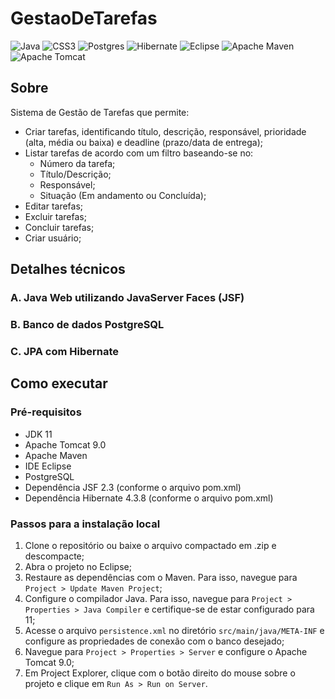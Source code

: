 # GestaoDeTarefas 
![Java](https://img.shields.io/badge/java-%23ED8B00.svg?style=for-the-badge&logo=openjdk&logoColor=white) ![CSS3](https://img.shields.io/badge/css3-%231572B6.svg?style=for-the-badge&logo=css3&logoColor=white) ![Postgres](https://img.shields.io/badge/postgres-%23316192.svg?style=for-the-badge&logo=postgresql&logoColor=white) ![Hibernate](https://img.shields.io/badge/Hibernate-59666C?style=for-the-badge&logo=Hibernate&logoColor=white) ![Eclipse](https://img.shields.io/badge/Eclipse-FE7A16.svg?style=for-the-badge&logo=Eclipse&logoColor=white) ![Apache Maven](https://img.shields.io/badge/Apache%20Maven-C71A36?style=for-the-badge&logo=Apache%20Maven&logoColor=white) ![Apache Tomcat](https://img.shields.io/badge/apache%20tomcat-%23F8DC75.svg?style=for-the-badge&logo=apache-tomcat&logoColor=black) 
## Sobre
Sistema de Gestão de Tarefas que permite:
- Criar tarefas, identificando título, descrição, responsável, prioridade (alta, média ou baixa) e deadline (prazo/data de entrega);
- Listar tarefas de acordo com um filtro baseando-se no: 
	- Número da tarefa;
	- Título/Descrição;
	- Responsável;
	- Situação (Em andamento ou Concluída);
- Editar tarefas;
- Excluir tarefas;
- Concluir tarefas;
- Criar usuário;
## Detalhes técnicos
### A. Java Web utilizando JavaServer Faces (JSF)
### B. Banco de dados PostgreSQL
### C. JPA com Hibernate

## Como executar
### Pré-requisitos
- JDK 11
- Apache Tomcat 9.0
- Apache Maven
- IDE Eclipse
- PostgreSQL
- Dependência JSF 2.3 (conforme o arquivo pom.xml)
- Dependência Hibernate 4.3.8 (conforme o arquivo pom.xml)
### Passos para a instalação local
1. Clone o repositório ou baixe o arquivo compactado em .zip e descompacte;
2. Abra o projeto no Eclipse;
3. Restaure as dependências com o Maven. Para isso, navegue para `Project > Update Maven Project`;
4. Configure o compilador Java. Para isso, navegue para `Project > Properties > Java Compiler` e certifique-se de estar configurado para 11;
5. Acesse o arquivo `persistence.xml` no diretório `src/main/java/META-INF` e configure as propriedades de conexão com o banco desejado;
6. Navegue para `Project > Properties > Server` e configure o Apache Tomcat 9.0;
7. Em Project Explorer, clique com o botão direito do mouse sobre o projeto e clique em `Run As > Run on Server`.